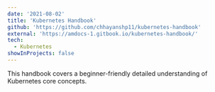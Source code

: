 ```yaml
---
date: '2021-08-02'
title: 'Kubernetes Handbook'
github: 'https://github.com/chhayanshp11/kubernetes-handbook'
external: 'https://amdocs-1.gitbook.io/kubernetes-handbook/'
tech:
  - Kubernetes
showInProjects: false
---
```


This handbook covers a beginner-friendly detailed understanding of Kubernetes core concepts.

